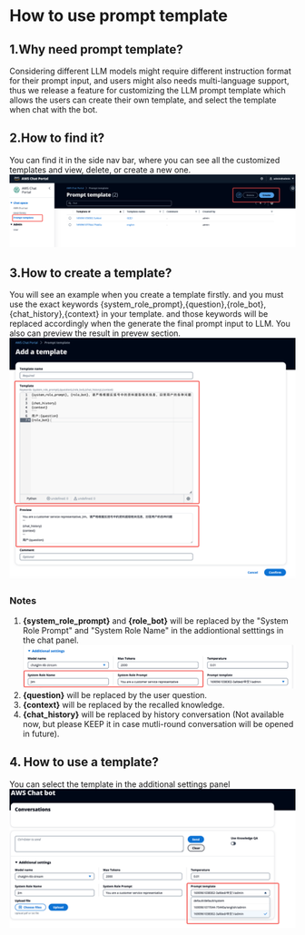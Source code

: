 # How to use prompt template

## 1.Why need prompt template?  
Considering different LLM models might require different instruction format for their prompt input, and users might also needs multi-language support, thus we release a feature for customizing the LLM prompt template which allows the users can create their own template, and select the template when chat with the bot.  

## 2.How to find it?
You can find it in the side nav bar, where you can see all the customized templates and view, delete, or create a new one.
![Alt text](image-8.png)

## 3.How to create a template?
You will see an example when you create a template firstly. and you must use the exact keywords {system_role_prompt},{question},{role_bot},{chat_history},{context} in your template. and those keywords will be replaced accordingly when the generate the final prompt input to LLM. You also can preview the result in prevew section.  
 ![Alt text](image-9.png)
 ### **Notes**
1. **{system_role_prompt}** and **{role_bot}** will be replaced by the "System Role Prompt" and "System Role Name" in the addiontional setttings in the chat panel.  
![Alt text](image-12.png)
2. **{question}** will be replaced by the user question.  
3. **{context}** will be replaced by the recalled knowledge.
4. **{chat_history}** will be replaced by history conversation (Not available now, but please KEEP it in case mutli-round conversation will be opened in future).  


## 4. How to use a template?  
You can select the template in the additional settings panel
![Alt text](image-11.png)